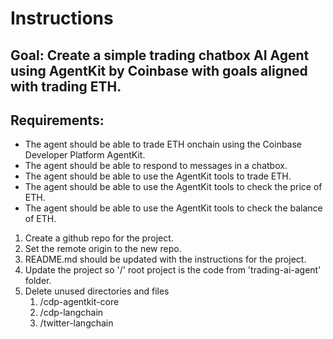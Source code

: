 # Instructions

## Goal: Create a simple trading chatbox AI Agent using AgentKit by Coinbase with goals aligned with trading ETH.

## Requirements:

- The agent should be able to trade ETH onchain using the Coinbase Developer Platform AgentKit.
- The agent should be able to respond to messages in a chatbox.
- The agent should be able to use the AgentKit tools to trade ETH.
- The agent should be able to use the AgentKit tools to check the price of ETH.
- The agent should be able to use the AgentKit tools to check the balance of ETH.

1. Create a github repo for the project.
2. Set the remote origin to the new repo.
3. README.md should be updated with the instructions for the project.
4. Update the project so '/' root project is the code from 'trading-ai-agent' folder.
5. Delete unused directories and files
    1. /cdp-agentkit-core
    2. /cdp-langchain
    3. /twitter-langchain

